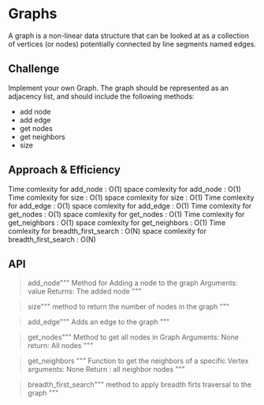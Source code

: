 # Graphs
<!-- Short summary or background information -->
A graph is a non-linear data structure that can be looked at as a collection of vertices (or nodes) potentially connected by line segments named edges.

## Challenge
<!-- Description of the challenge -->
Implement your own Graph. The graph should be represented as an adjacency list, and should include the following methods:
* add node
* add edge
* get nodes
* get neighbors
* size



## Approach & Efficiency
<!-- What approach did you take? Why? What is the Big O space/time for this approach? -->
Time comlexity for add_node : O(1)
space comlexity for add_node : O(1)
Time comlexity for size : O(1)
space comlexity for size : O(1)
Time comlexity for add_edge : O(1)
space comlexity for add_edge : O(1)
Time comlexity for get_nodes : O(1)
space comlexity for get_nodes : O(1)
Time comlexity for get_neighbors : O(1)
space comlexity for get_neighbors : O(1)
Time comlexity for breadth_first_search : O(N)
space comlexity for breadth_first_search : O(N)



## API
<!-- Description of each method publicly available in each of your hashtable -->

>add_node"""
      Method for Adding a node to the graph
      Arguments: value
      Returns: The added node
    """

>size"""
    method to return the number of nodes in the graph
    """

>add_edge"""
    Adds an edge to the graph
    """

>get_nodes"""
    Method to get all nodes in Graph
    Arguments: None
    return: All nodes
    """


>get_neighbors    """
    Function to get the neighbors of a specific Vertex
    arguments: None
    Return : all neighbor nodes
     """


>breadth_first_search"""
    method to apply breadth firts traversal to the graph
    """



